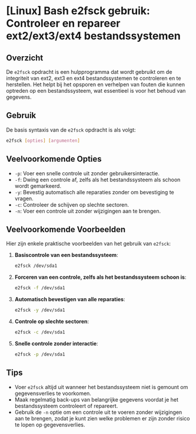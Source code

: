 # [Linux] Bash e2fsck gebruik: Controleer en repareer ext2/ext3/ext4 bestandssystemen

## Overzicht
De `e2fsck` opdracht is een hulpprogramma dat wordt gebruikt om de integriteit van ext2, ext3 en ext4 bestandssystemen te controleren en te herstellen. Het helpt bij het opsporen en verhelpen van fouten die kunnen optreden op een bestandssysteem, wat essentieel is voor het behoud van gegevens.

## Gebruik
De basis syntaxis van de `e2fsck` opdracht is als volgt:

```bash
e2fsck [opties] [argumenten]
```

## Veelvoorkomende Opties
- `-p`: Voer een snelle controle uit zonder gebruikersinteractie.
- `-f`: Dwing een controle af, zelfs als het bestandssysteem als schoon wordt gemarkeerd.
- `-y`: Bevestig automatisch alle reparaties zonder om bevestiging te vragen.
- `-c`: Controleer de schijven op slechte sectoren.
- `-n`: Voer een controle uit zonder wijzigingen aan te brengen.

## Veelvoorkomende Voorbeelden
Hier zijn enkele praktische voorbeelden van het gebruik van `e2fsck`:

1. **Basiscontrole van een bestandssysteem**:
   ```bash
   e2fsck /dev/sda1
   ```

2. **Forceren van een controle, zelfs als het bestandssysteem schoon is**:
   ```bash
   e2fsck -f /dev/sda1
   ```

3. **Automatisch bevestigen van alle reparaties**:
   ```bash
   e2fsck -y /dev/sda1
   ```

4. **Controle op slechte sectoren**:
   ```bash
   e2fsck -c /dev/sda1
   ```

5. **Snelle controle zonder interactie**:
   ```bash
   e2fsck -p /dev/sda1
   ```

## Tips
- Voer `e2fsck` altijd uit wanneer het bestandssysteem niet is gemount om gegevensverlies te voorkomen.
- Maak regelmatig back-ups van belangrijke gegevens voordat je het bestandssysteem controleert of repareert.
- Gebruik de `-n` optie om een controle uit te voeren zonder wijzigingen aan te brengen, zodat je kunt zien welke problemen er zijn zonder risico te lopen op gegevensverlies.